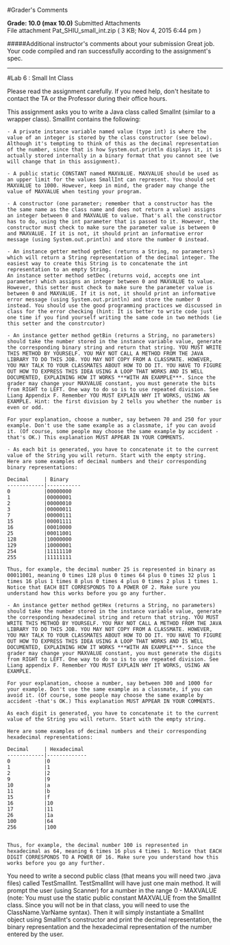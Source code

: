 #Grader's Comments

**Grade:  10.0    (max 10.0)**
Submitted Attachments  
File attachment  Pat_SHIU_small_int.zip ( 3 KB; Nov 4, 2015 6:44 pm ) 

#####Additional instructor's comments about your submission
Great job.  Your code compiled and ran successfully according to the assignment's spec.


----------------------------------------------------
#Lab 6 : Small Int Class 

Please read the assignment carefully. If you need help, don't hesitate to contact the TA or the Professor during their office hours.  

This assignment asks you to write a Java class called SmalInt (similar to a wrapper class). SmallInt contains the following:  

    - A private instance variable named value (type int) is where the value of an integer is stored by the class constructor (see below). Although it's tempting to think of this as the decimal representation of the number, since that is how System.out.println displays it, it is actually stored internally in a binary format that you cannot see (we will change that in this assignment). 

    - A public static CONSTANT named MAXVALUE. MAXVALUE should be used as an upper limit for the values SmallInt can represent. You should set MAXVALUE to 1000. However, keep in mind, the grader may change the value of MAXVALUE when testing your program. 

    - A constructor (one parameter; remember that a constructor has the the same name as the class name and does not return a value) assigns an integer between 0 and MAXVALUE to value. That's all the constructor has to do, using the int parameter that is passed to it. However, the constructor must check to make sure the parameter value is between 0 and MAXVALUE. If it is not, it should print an informative error message (using System.out.println) and store the number 0 instead. 

    - An instance getter method getDec (returns a String, no parameters) which will return a String representation of the decimal integer. The easiest way to create this String is to concatenate the int representation to an empty String.
    An instance setter method setDec (returns void, accepts one int parameter) which assigns an integer between 0 and MAXVALUE to value. However, this setter must check to make sure the parameter value is between 0 and MAXVALUE. If it is not, it should print an informative error message (using System.out.println) and store the number 0 instead. You should use the good programming practices we discussed in class for the error checking (hint: It is better to write code just one time if you find yourself writing the same code in two methods (ie this setter and the constrcutor) 

    - An instance getter method getBin (returns a String, no parameters) should take the number stored in the instance variable value, generate the corresponding binary string and return that string. YOU MUST WRITE THIS METHOD BY YOURSELF. YOU MAY NOT CALL A METHOD FROM THE JAVA LIBRARY TO DO THIS JOB. YOU MAY NOT COPY FROM A CLASSMATE. HOWEVER, YOU MAY TALK TO YOUR CLASSMATES ABOUT HOW TO DO IT. YOU HAVE TO FIGURE OUT HOW TO EXPRESS THIS IDEA USING A LOOP THAT WORKS AND IS WELL DOCUMENTED, EXPLAINING HOW IT WORKS ***WITH AN EXAMPLE***. Since the grader may change your MAXVALUE constant, you must generate the bits from RIGHT to LEFT. One way to do so is to use repeated division. See Liang Appendix F. Remember YOU MUST EXPLAIN WHY IT WORKS, USING AN EXAMPLE. Hint: the first division by 2 tells you whether the number is even or odd.

    For your explanation, choose a number, say between 70 and 250 for your example. Don't use the same example as a classmate, if you can avoid it. (Of course, some people may choose the same example by accident - that's OK.) This explanation MUST APPEAR IN YOUR COMMENTS.

    - As each bit is generated, you have to concatenate it to the current value of the String you will return. Start with the empty string.
    Here are some examples of decimal numbers and their corresponding binary representations: 
     
    Decimal     | Binary
    ------------|-----------
    0           |00000000
    1           |00000001
    2           |00000010
    3           |00000011
    7           |00000111
    15          |00001111
    16          |00010000
    25          |00011001
    128         |10000000
    129         |10000001
    254         |11111110
    255         |11111111

    Thus, for example, the decimal number 25 is represented in binary as 00011001, meaning 0 times 128 plus 0 times 64 plus 0 times 32 plus 1 times 16 plus 1 times 8 plus 0 times 4 plus 0 times 2 plus 1 times 1. Notice that EACH BIT CORRESPONDS TO A POWER OF 2. Make sure you understand how this works before you go any further.
     
    - An instance getter method getHex (returns a String, no parameters) should take the number stored in the instance variable value, generate the corresponding hexadecimal string and return that string. YOU MUST WRITE THIS METHOD BY YOURSELF. YOU MAY NOT CALL A METHOD FROM THE JAVA LIBRARY TO DO THIS JOB. YOU MAY NOT COPY FROM A CLASSMATE. HOWEVER, YOU MAY TALK TO YOUR CLASSMATES ABOUT HOW TO DO IT. YOU HAVE TO FIGURE OUT HOW TO EXPRESS THIS IDEA USING A LOOP THAT WORKS AND IS WELL DOCUMENTED, EXPLAINING HOW IT WORKS ***WITH AN EXAMPLE***. Since the grader may change your MAXVALUE constant, you must generate the digits from RIGHT to LEFT. One way to do so is to use repeated division. See Liang appendix F. Remember YOU MUST EXPLAIN WHY IT WORKS, USING AN EXAMPLE.

    For your explanation, choose a number, say between 300 and 1000 for your example. Don't use the same example as a classmate, if you can avoid it. (Of course, some people may choose the same example by accident -that's OK.) This explanation MUST APPEAR IN YOUR COMMENTS.

    As each digit is generated, you have to concatenate it to the current value of the String you will return. Start with the empty string. 

    Here are some examples of decimal numbers and their corresponding hexadecimal representations: 

    Decimal     | Hexadecimal
    ------------|-------------
    0           |0
    1           |1
    2           |2
    9           |9
    10          |a
    11          |b
    15          |f
    16          |10
    17          |11
    26          |1a
    100         |64
    256         |100 


    Thus, for example, the decimal number 100 is represented in hexadecimal as 64, meaning 6 times 16 plus 4 times 1. Notice that EACH DIGIT CORRESPONDS TO A POWER OF 16. Make sure you understand how this works before you go any further.  



You need to write a second public class (that means you will need two .java files) called TestSmallInt. TestSmallInt will have just one main method. It will prompt the user (using Scanner) for a number in the range 0 - MAXVALUE (note: You must use the static public constant MAXVALUE from the SmallInt class. Since you will not be in that class, you will need to use the ClassName.VarName syntax). Then it will simply instantiate a SmallInt object using SmallInt's constructor and print the decimal representation, the binary representation and the hexadecimal representation of the number entered by the user.

